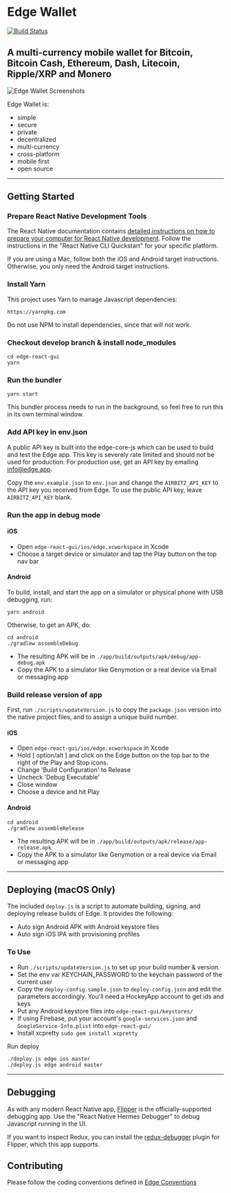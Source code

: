 # Edge Wallet

[![Build Status](https://travis-ci.com/EdgeApp/edge-react-gui.svg?branch=develop)](https://travis-ci.com/EdgeApp/edge-react-gui)

## A multi-currency mobile wallet for Bitcoin, Bitcoin Cash, Ethereum, Dash, Litecoin, Ripple/XRP and Monero

![Edge Wallet Screenshots](https://cdn-images-1.medium.com/max/1600/1*xMZMuK0_jGNZNzduvggsdw.png)

Edge Wallet is:

- simple
- secure
- private
- decentralized
- multi-currency
- cross-platform
- mobile first
- open source

---

## Getting Started

### Prepare React Native Development Tools

The React Native documentation contains [detailed instructions on how to prepare your computer for React Native development](https://reactnative.dev/docs/0.64/environment-setup). Follow the instructions in the "React Native CLI Quickstart" for your specific platform.

If you are using a Mac, follow both the iOS and Android target instructions. Otherwise, you only need the Android target instructions.

### Install Yarn

This project uses Yarn to manage Javascript dependencies:

    https://yarnpkg.com

Do not use NPM to install dependencies, since that will not work.

### Checkout develop branch & install node_modules

    cd edge-react-gui
    yarn

### Run the bundler

    yarn start

This bundler process needs to run in the background, so feel free to run this in its own terminal window.

### Add API key in env.json

A public API key is built into the edge-core-js which can be used to build and test the Edge app. This key is severely rate limited and should not be used for production. For production use, get an API key by emailing info@edge.app.

Copy the `env.example.json` to `env.json` and change the `AIRBITZ_API_KEY` to the API key you received from Edge. To use the public API key, leave `AIRBITZ_API_KEY` blank.

### Run the app in debug mode

#### iOS

- Open `edge-react-gui/ios/edge.xcworkspace` in Xcode
- Choose a target device or simulator and tap the Play button on the top nav bar

#### Android

To build, install, and start the app on a simulator or physical phone with USB debugging, run:

    yarn android

Otherwise, to get an APK, do:

    cd android
    ./gradlew assembleDebug

- The resulting APK will be in `./app/build/outputs/apk/debug/app-debug.apk`
- Copy the APK to a simulator like Genymotion or a real device via Email or messaging app

### Build release version of app

First, run `./scripts/updateVersion.js` to copy the `package.json` version into the native project files, and to assign a unique build number.

#### iOS

- Open `edge-react-gui/ios/edge.xcworkspace` in Xcode
- Hold [ option/alt ] and click on the Edge button on the top bar to the right of the Play and Stop icons.
- Change 'Build Configuration' to Release
- Uncheck 'Debug Executable'
- Close window
- Choose a device and hit Play

#### Android

    cd android
    ./gradlew assembleRelease

- The resulting APK will be in `./app/build/outputs/apk/release/app-release.apk`
- Copy the APK to a simulator like Genymotion or a real device via Email or messaging app

---

## Deploying (macOS Only)

The included `deploy.js` is a script to automate building, signing, and deploying release builds of Edge. It provides the following:

- Auto sign Android APK with Android keystore files
- Auto sign iOS IPA with provisioning profiles

### To Use

- Run `./scripts/updateVersion.js` to set up your build number & version.
- Set the env var KEYCHAIN_PASSWORD to the keychain password of the current user
- Copy the `deploy-config.sample.json` to `deploy-config.json` and edit the parameters accordingly. You'll need a HockeyApp account to get ids and keys
- Put any Android keystore files into `edge-react-gui/keystores/`
- If using Firebase, put your account's `google-services.json` and `GoogleService-Info.plist` into `edge-react-gui/`
- Install xcpretty `sudo gem install xcpretty`

Run deploy

    ./deploy.js edge ios master
    ./deploy.js edge android master

---

## Debugging

As with any modern React Native app, [Flipper](https://fbflipper.com/) is the officially-supported debugging app. Use the "React Native Hermes Debugger" to debug Javascript running in the UI.

If you want to inspect Redux, you can install the [redux-debugger](https://github.com/jk-gan/flipper-plugin-redux-debugger) plugin for Flipper, which this app supports.

## Contributing

Please follow the coding conventions defined in [Edge Conventions](https://github.com/Airbitz/edge-conventions)
